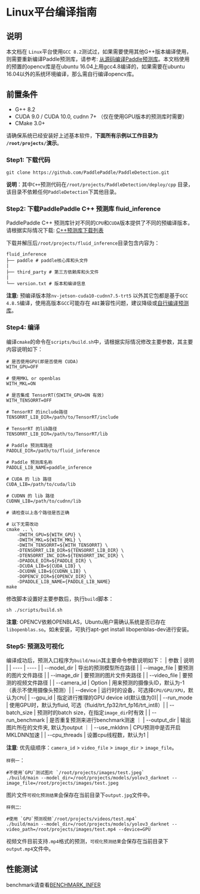 # Linux平台编译指南

## 说明
本文档在 `Linux`平台使用`GCC 8.2`测试过，如果需要使用其他G++版本编译使用，则需要重新编译Paddle预测库，请参考: [从源码编译Paddle预测库](https://paddleinference.paddlepaddle.org.cn/user_guides/source_compile.html)。本文档使用的预置的opencv库是在ubuntu 16.04上用gcc4.8编译的，如果需要在ubuntu 16.04以外的系统环境编译，那么需自行编译opencv库。

## 前置条件
* G++ 8.2
* CUDA 9.0 / CUDA 10.0, cudnn 7+ （仅在使用GPU版本的预测库时需要）
* CMake 3.0+

请确保系统已经安装好上述基本软件，**下面所有示例以工作目录为 `/root/projects/`演示**。

### Step1: 下载代码

 `git clone https://github.com/PaddlePaddle/PaddleDetection.git`

**说明**：其中`C++`预测代码在`/root/projects/PaddleDetection/deploy/cpp` 目录，该目录不依赖任何`PaddleDetection`下其他目录。


### Step2: 下载PaddlePaddle C++ 预测库 fluid_inference

PaddlePaddle C++ 预测库针对不同的`CPU`和`CUDA`版本提供了不同的预编译版本，请根据实际情况下载:  [C++预测库下载列表](https://paddleinference.paddlepaddle.org.cn/user_guides/download_lib.html)


下载并解压后`/root/projects/fluid_inference`目录包含内容为：
```
fluid_inference
├── paddle # paddle核心库和头文件
|
├── third_party # 第三方依赖库和头文件
|
└── version.txt # 版本和编译信息
```

**注意:** 预编译版本除`nv-jetson-cuda10-cudnn7.5-trt5` 以外其它包都是基于`GCC 4.8.5`编译，使用高版本`GCC`可能存在 `ABI`兼容性问题，建议降级或[自行编译预测库](https://www.paddlepaddle.org.cn/documentation/docs/zh/advanced_guide/inference_deployment/inference/build_and_install_lib_cn.html)。


### Step4: 编译

编译`cmake`的命令在`scripts/build.sh`中，请根据实际情况修改主要参数，其主要内容说明如下：

```
# 是否使用GPU(即是否使用 CUDA)
WITH_GPU=OFF

# 使用MKL or openblas
WITH_MKL=ON

# 是否集成 TensorRT(仅WITH_GPU=ON 有效)
WITH_TENSORRT=OFF

# TensorRT 的include路径
TENSORRT_LIB_DIR=/path/to/TensorRT/include

# TensorRT 的lib路径
TENSORRT_LIB_DIR=/path/to/TensorRT/lib

# Paddle 预测库路径
PADDLE_DIR=/path/to/fluid_inference

# Paddle 预测库名称
PADDLE_LIB_NAME=paddle_inference

# CUDA 的 lib 路径
CUDA_LIB=/path/to/cuda/lib

# CUDNN 的 lib 路径
CUDNN_LIB=/path/to/cudnn/lib

# 请检查以上各个路径是否正确

# 以下无需改动
cmake .. \
    -DWITH_GPU=${WITH_GPU} \
    -DWITH_MKL=${WITH_MKL} \
    -DWITH_TENSORRT=${WITH_TENSORRT} \
    -DTENSORRT_LIB_DIR=${TENSORRT_LIB_DIR} \
    -DTENSORRT_INC_DIR=${TENSORRT_INC_DIR} \
    -DPADDLE_DIR=${PADDLE_DIR} \
    -DCUDA_LIB=${CUDA_LIB} \
    -DCUDNN_LIB=${CUDNN_LIB} \
    -DOPENCV_DIR=${OPENCV_DIR} \
    -DPADDLE_LIB_NAME={PADDLE_LIB_NAME}
make

```

修改脚本设置好主要参数后，执行`build`脚本：
 ```shell
 sh ./scripts/build.sh
 ```

**注意**: OPENCV依赖OPENBLAS，Ubuntu用户需确认系统是否已存在`libopenblas.so`。如未安装，可执行apt-get install libopenblas-dev进行安装。

### Step5: 预测及可视化
编译成功后，预测入口程序为`build/main`其主要命令参数说明如下：
|  参数   | 说明  |
|  ----  | ----  |
| --model_dir  | 导出的预测模型所在路径 |
| --image_file  | 要预测的图片文件路径 |
| --image_dir  |  要预测的图片文件夹路径   |
| --video_file  | 要预测的视频文件路径 |
| --camera_id | Option | 用来预测的摄像头ID，默认为-1（表示不使用摄像头预测）|
| --device  | 运行时的设备，可选择`CPU/GPU/XPU`，默认为`CPU`|
| --gpu_id  |  指定进行推理的GPU device id(默认值为0)|
| --run_mode | 使用GPU时，默认为fluid, 可选（fluid/trt_fp32/trt_fp16/trt_int8）|
| --batch_size  | 预测时的batch size，在指定`image_dir`时有效 |
| --run_benchmark | 是否重复预测来进行benchmark测速 ｜
| --output_dir | 输出图片所在的文件夹, 默认为output ｜
| --use_mkldnn | CPU预测中是否开启MKLDNN加速 |
| --cpu_threads | 设置cpu线程数，默认为1 |

**注意**: 优先级顺序：`camera_id` > `video_file` > `image_dir` > `image_file`。


`样例一`：
```shell
#不使用`GPU`测试图片 `/root/projects/images/test.jpeg`  
./build/main --model_dir=/root/projects/models/yolov3_darknet --image_file=/root/projects/images/test.jpeg
```

图片文件`可视化预测结果`会保存在当前目录下`output.jpg`文件中。


`样例二`:
```shell
#使用 `GPU`预测视频`/root/projects/videos/test.mp4`
./build/main --model_dir=/root/projects/models/yolov3_darknet --video_path=/root/projects/images/test.mp4 --device=GPU
```
视频文件目前支持`.mp4`格式的预测，`可视化预测结果`会保存在当前目录下`output.mp4`文件中。

## 性能测试
benchmark请查看[BENCHMARK_INFER](../../BENCHMARK_INFER.md)
